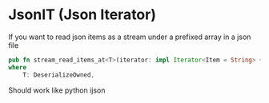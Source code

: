 # JsonIT (Json Iterator)

If you want to read json items as a stream under a prefixed array in a json file

```rs
pub fn stream_read_items_at<T>(iterator: impl Iterator<Item = String> + 'static, prefix: String) -> impl Iterator<Item = serde_json::Result<T>>
where
    T: DeserializeOwned,

```

Should work like python ijson
